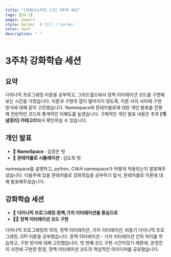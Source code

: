 ```yaml
---
title: "[강화시스터즈 1기] 3주차 세션"
tags: [24-1]
pages: papers
style: border  # fill / border 
color: dark
description: " "
---
```


# 3주차 강화학습 세션

## 요약

다이나믹 프로그래밍 이론을 공부하고, 그리드월드에서 정책 이터레이션 코드를 구현해보는 시간을 가졌습니다. 
이론과 구현의 갭이 멀어지지 않도록, 이론 사이 사이에 구현 방식에 대해 같이 고민했습니다. 
Namespace와 몬테카를로에 대한 개인 발표를 진행해 전반적인 코드와 통계적인 이해도를 높였습니다. 
구체적인 개인 발표 내용은 추후 **[개념정리] 카테고리**에서 확인하실 수 있습니다.  

## 개인 발표

- 📗 **NameSpace** : 김정은 벗
- 📗 **몬테카를로 시뮬레이션** : 김도희 벗

namespace를 설명하고, python, C에서 namespace가 어떻게 적용되는지 발표해주셨습니다.
다음주에 있을 몬테카를로 강화학습을 공부하기 앞서, 몬테카를로 이론에 대해 발표해주셨습니다. 

## 강화학습 세션

- 📗 **다이나믹 프로그래밍:정책,가치 이터레이션을 중심으로**
- 👩‍💻 **정책 이터레이션 코드 구현**

다이나믹 프로그래밍의 의의, 정책 이터레이션, 가치 이터레이션, 비동기 다이나믹 프로그래밍, GPI 이론을 공부했습니다. 
정책 이터레이션 - 가치 이터레이션 간의 차이를 학습하고, 구현 방식에 대해 고민했습니다. 
첫 번째 코드 구현 시간이었기 때문에, 운영진이 사전에 구현한 환경, 정책 이터레이션 코드의 핵심적인 아이디어를 공유했습니다. 
